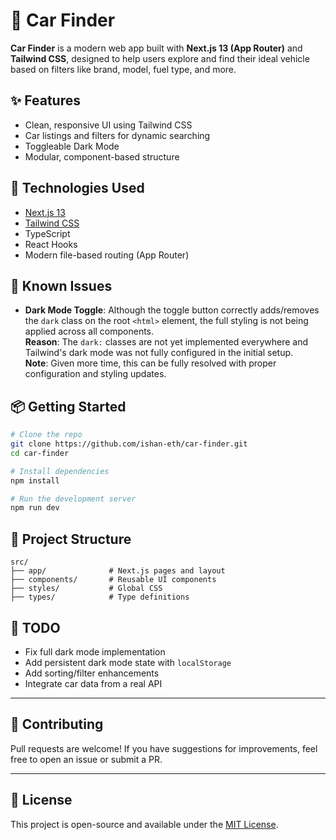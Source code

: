 
# 🚗 Car Finder

**Car Finder** is a modern web app built with **Next.js 13 (App Router)** and **Tailwind CSS**, designed to help users explore and find their ideal vehicle based on filters like brand, model, fuel type, and more.

## ✨ Features

- Clean, responsive UI using Tailwind CSS
- Car listings and filters for dynamic searching
- Toggleable Dark Mode
- Modular, component-based structure

## 🧪 Technologies Used

- [Next.js 13](https://nextjs.org/)
- [Tailwind CSS](https://tailwindcss.com/)
- TypeScript
- React Hooks
- Modern file-based routing (App Router)

## 🚧 Known Issues

- **Dark Mode Toggle**: Although the toggle button correctly adds/removes the `dark` class on the root `<html>` element, the full styling is not being applied across all components.  
  **Reason**: The `dark:` classes are not yet implemented everywhere and Tailwind's dark mode was not fully configured in the initial setup.  
  **Note**: Given more time, this can be fully resolved with proper configuration and styling updates.

## 📦 Getting Started

```bash
# Clone the repo
git clone https://github.com/ishan-eth/car-finder.git
cd car-finder

# Install dependencies
npm install

# Run the development server
npm run dev
```

## 📁 Project Structure

```
src/
├── app/              # Next.js pages and layout
├── components/       # Reusable UI components
├── styles/           # Global CSS
├── types/            # Type definitions
```

## 📌 TODO

- Fix full dark mode implementation
- Add persistent dark mode state with `localStorage`
- Add sorting/filter enhancements
- Integrate car data from a real API

---

## 🤝 Contributing

Pull requests are welcome! If you have suggestions for improvements, feel free to open an issue or submit a PR.

---

## 📃 License

This project is open-source and available under the [MIT License](LICENSE).

